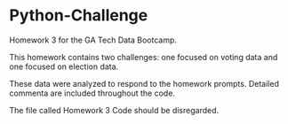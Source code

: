 # Python-Challenge
Homework 3 for the GA Tech Data Bootcamp.

This homework contains two challenges: one focused on voting data and one focused on election data.

These data were analyzed to respond to the homework prompts. Detailed commenta are included throughout the code.

The file called Homework 3 Code should be disregarded.
